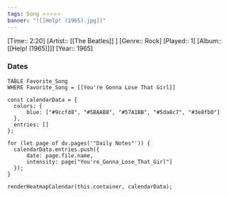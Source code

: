 ```yaml
---
tags: Song ⭐⭐⭐⭐⭐ 
banner: "![[Help! (1965).jpg]]"
---
```

[Time:: 2:20]
[Artist:: [[The Beatles]] ]
[Genre:: Rock]
[Played:: 1]
[Album:: [[Help! (1965)]]]
[Year:: 1965]
### Dates
````dataview
TABLE Favorite_Song
WHERE Favorite_Song = [[You're Gonna Lose That Girl]]
````
  ```dataviewjs
const calendarData = { 
	colors: { 
		blue: ["#9ccfd8", "#5BAAB8", "#57A1BB", "#5da8c7", "#3e8fb0"] 
	}, 
	entries: [] 
}; 

for (let page of dv.pages('"Daily Notes"')) { 
	calendarData.entries.push({ 
		date: page.file.name, 
		intensity: page["You're_Gonna_Lose_That_Girl"]
	}); 
} 

renderHeatmapCalendar(this.container, calendarData);
```
